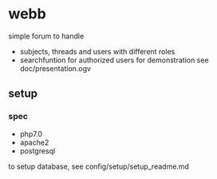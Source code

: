# webb
simple forum to handle 
* subjects, threads and users with different roles
* searchfuntion for authorized users
for demonstration see doc/presentation.ogv
## setup
### spec
- php7.0
- apache2
- postgresql

to setup database, see config/setup/setup_readme.md



